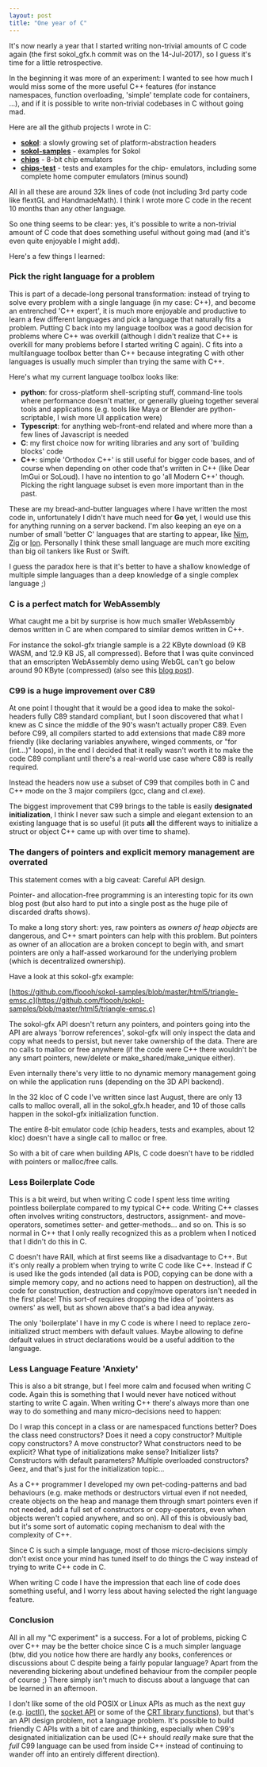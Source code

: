 ```yaml
---
layout: post
title: "One year of C"
---
```


It's now nearly a year that I started writing non-trivial amounts of C code
again (the first sokol_gfx.h commit was on the 14-Jul-2017), so I guess it's
time for a little retrospective.

In the beginning it was more of an experiment: I wanted to see how much
I would miss some of the more useful C++ features (for instance namespaces, function
overloading, 'simple' template code for containers, ...), and if it is
possible to write non-trivial codebases in C without going mad.

Here are all the github projects I wrote in C:

- **[sokol](https://github.com/floooh/sokol)**: a slowly growing set of 
platform-abstraction headers
- **[sokol-samples](https://github.com/floooh/sokol-samples)** - examples
for Sokol
- **[chips](https://github.com/floooh/chips)** - 8-bit chip emulators
- **[chips-test](https://github.com/floooh/chips-test)** - tests and examples for the chip-
emulators, including some complete home computer emulators (minus sound)

All in all these are around 32k lines of code (not including 3rd party code
like flextGL and HandmadeMath). I think I wrote more C code in the recent 10
months than any other language.

So one thing seems to be clear: yes, it's possible to write a non-trivial
amount of C code that does something useful without going mad (and it's even
quite enjoyable I might add).

Here's a few things I learned:

### Pick the right language for a problem

This is part of a decade-long personal transformation: instead of trying to
solve every problem with a single language (in my case: C++), and become an
entrenched 'C++ expert', it is much more enjoyable and productive to learn a
few different languages and pick a language that naturally fits a problem.
Putting C back into my language toolbox was a good decision for problems
where C++ was overkill (although I didn't realize that C++ is overkill for
many problems before I started writing C again). C fits into a multilanguage
toolbox better than C++ because integrating C with other languages is usually
much simpler than trying the same with C++.

Here's what my current language toolbox looks like:

- **python**: for cross-platform shell-scripting stuff, command-line tools
where performance doesn't matter, or generally glueing together several
tools and applications (e.g. tools like Maya or Blender are python-scriptable, 
I wish more UI application were)
- **Typescript**: for anything web-front-end related and where more than a few
lines of Javascript is needed
- **C**: my first choice now for writing libraries and any sort of
'building blocks' code
- **C++**: simple 'Orthodox C++' is still useful for bigger code bases, and
of course when depending on other code that's written in C++ (like Dear ImGui
or SoLoud). I have no intention to go 'all Modern C++' though. Picking the 
right language subset is even more important than in the past.

These are my bread-and-butter languages where I have written the most code in,
unfortunately I didn't have much need for **Go** yet, I would use this for
anything running on a server backend. I'm also keeping an eye on a number of 
small 'better C' languages that are starting to appear, like 
[Nim](https://nim-lang.org/), [Zig](https://github.com/ziglang/zig) or 
[Ion](https://github.com/pervognsen/bitwise). Personally I think these
small language are much more exciting than big oil tankers like
Rust or Swift.

I guess the paradox here is that it's better to have a shallow knowledge of
multiple simple languages than a deep knowledge of a single complex language
;)

### C is a perfect match for WebAssembly

What caught me a bit by surprise is how much smaller WebAssembly demos
written in C are when compared to similar demos written in C++.

For instance the sokol-gfx triangle sample is a 22 KByte download (9 KB
WASM, and 12.9 KB JS, all compressed). Before that I was quite convinced that
an emscripten WebAssembly demo using WebGL can't go below around 90 KByte (compressed)
(also see this [blog post](http://floooh.github.io/2018/05/01/cpp-to-c-size-reduction.html)).

### C99 is a huge improvement over C89

At one point I thought that it would be a good idea to make the sokol-headers
fully C89 standard compliant, but I soon discovered that what I knew as C
since the middle of the 90's wasn't actually proper C89. Even before C99, all
compilers started to add extensions that made C89 more friendly (like
declaring variables anywhere, winged comments, or "for (int...)" loops), in
the end I decided that it really wasn't worth it to make the code C89
compliant until there's a real-world use case where C89 is really required.

Instead the headers now use a subset of C99 that compiles both in C and 
C++ mode on the 3 major compilers (gcc, clang and cl.exe).

The biggest improvement that C99 brings to the table is easily **designated
initialization**, I think I never saw such a simple and elegant extension
to an existing language that is so useful (it puts **all** 
the different ways to initialize a struct or object C++ came up with 
over time to shame).

### The dangers of pointers and explicit memory management are overrated

This statement comes with a big caveat: Careful API design.

Pointer- and allocation-free programming is an interesting topic
for its own blog post (but also hard to put into a single post as
the huge pile of discarded drafts shows).

To make a long story short: yes, raw pointers as _owners of heap objects_
are dangerous, and C++ smart pointers can help with this problem. But 
pointers as owner of an allocation are a broken concept to begin with,
and smart pointers are only a half-assed workaround for the underlying
problem (which is decentralized ownership).

Have a look at this sokol-gfx example:

[https://github.com/floooh/sokol-samples/blob/master/html5/triangle-emsc.c](https://github.com/floooh/sokol-samples/blob/master/html5/triangle-emsc.c)

The sokol-gfx API doesn't return any pointers, and pointers going into the
API are always 'borrow references', sokol-gfx will only inspect the data and
copy what needs to persist, but never take ownership of the data. There are
no calls to malloc or free anywhere (if the code were C++ there wouldn't be
any smart pointers, new/delete or make_shared/make_unique either).

Even internally there's very little to no dynamic memory management going on
while the application runs (depending on the 3D API backend).

In the 32 kloc of C code I've written since last August, there are only
13 calls to malloc overall, all in the sokol_gfx.h header,
and 10 of those calls happen in the sokol-gfx initialization function.

The entire 8-bit emulator code (chip headers, tests and examples, about
12 kloc) doesn't have a single call to malloc or free.

So with a bit of care when building APIs, C code doesn't have to be
riddled with pointers or malloc/free calls. 

### Less Boilerplate Code

This is a bit weird, but when writing C code I spent less time writing
pointless boilerplate compared to my typical C++ code. Writing C++ classes
often involves writing constructors, destructors, assignment- and
move-operators, sometimes setter- and getter-methods... and so on. This is so
normal in C++ that I only really recognized this as a problem when I noticed
that I didn't do this in C.

C doesn't have RAII, which at first seems like a disadvantage to C++. But
it's only really a problem when trying to write C code like C++. Instead if C
is used like the gods intended (all data is POD, copying can be done with a
simple memory copy, and no actions need to happen on destruction), all the
code for construction, destruction and copy/move operators isn't needed in
the first place! This sort-of requires dropping the idea of 'pointers as
owners' as well, but as shown above that's a bad idea anyway.

The only 'boilerplate' I have in my C code is where I need to replace
zero-initialized struct members with default values. Maybe
allowing to define default values in struct declarations would be a useful
addition to the language.

### Less Language Feature 'Anxiety'

This is also a bit strange, but I feel more calm and focused when writing C
code. Again this is something that I would never have noticed without
starting to write C again. When writing C++ there's always more than one way
to do something and many micro-decisions need to happen:

Do I wrap this concept in a class or are namespaced functions better? Does
the class need constructors? Does it need a copy constructor? Multiple copy
constructors? A move constructor? What constructors need to be explicit? What
type of initializations make sense? Initializer lists? Constructors with
default parameters? Multiple overloaded constructors? Geez, and that's
just for the initialization topic...

As a C++ programmer I developed my own pet-coding-patterns and bad behaviours
(e.g. make methods or destructors virtual even if not needed, create objects
on the heap and manage them through smart pointers even if not needed, add a
full set of constructors or copy-operators, even when objects weren't 
copied anywhere, and so on). All of this is obviously bad, but it's some
sort of automatic coping mechanism to deal with the complexity of C++.

Since C is such a simple language, most of those micro-decisions simply don't
exist once your mind has tuned itself to do things the C way instead of trying
to write C++ code in C.

When writing C code I have the impression that each line of code does something
useful, and I worry less about having selected the right language feature.

### Conclusion

All in all my "C experiment" is a success. For a lot of problems, picking
C over C++ may be the better choice since C is a much simpler language (btw,
did you notice how there are hardly any books, conferences or discussions
about C despite being a fairly popular language? Apart from the neverending
bickering about undefined behaviour from the compiler people of course ;) 
There simply isn't much to discuss about a language that can be
learned in an afternoon.

I don't like some of the old POSIX or Linux APIs as much as the next guy
(e.g. [ioctl()](http://man7.org/linux/man-pages/man2/ioctl.2.html), the
[socket API](http://man7.org/linux/man-pages/man2/select.2.html) or some of
the [CRT library
functions](http://www.cplusplus.com/reference/cstring/strtok/)), but that's
an API design problem, not a language problem. It's possible to build
friendly C APIs with a bit of care and thinking, especially when C99's
designated initialization can be used (C++ should *really* make sure that the
*full* C99 language can be used from inside C++ instead of continuing to
wander off into an entirely different direction).
